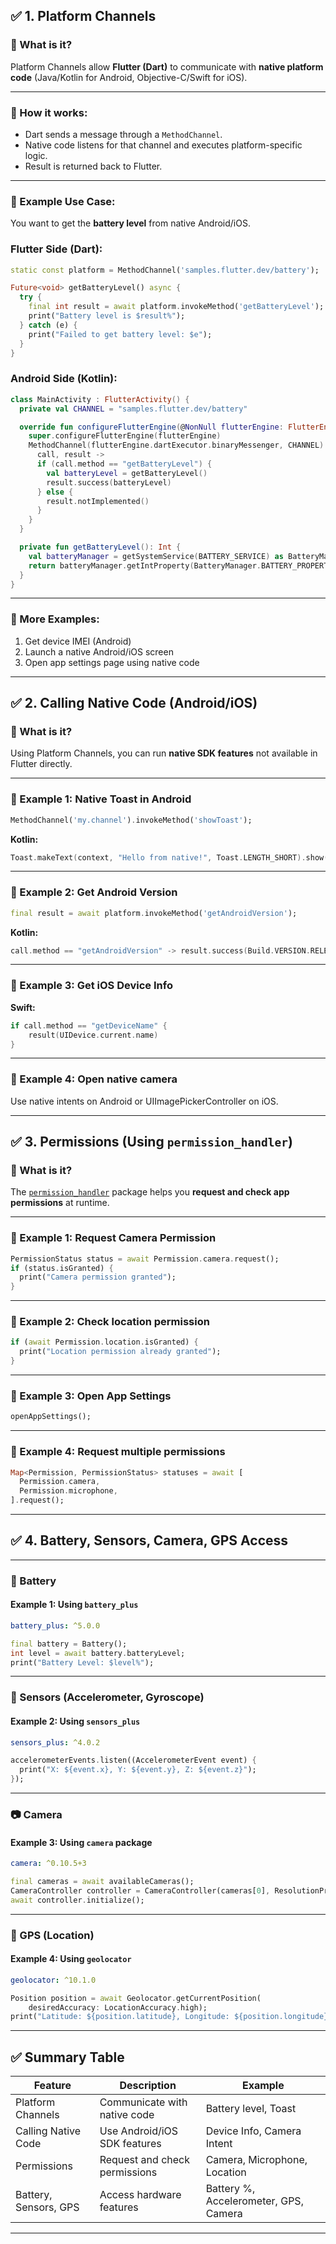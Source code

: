 ## ✅ 1. Platform Channels

### 📌 What is it?

Platform Channels allow **Flutter (Dart)** to communicate with **native platform code** (Java/Kotlin for Android, Objective-C/Swift for iOS).

---

### 🔧 How it works:

* Dart sends a message through a `MethodChannel`.
* Native code listens for that channel and executes platform-specific logic.
* Result is returned back to Flutter.

---

### 🔄 Example Use Case:

You want to get the **battery level** from native Android/iOS.

### Flutter Side (Dart):

```dart
static const platform = MethodChannel('samples.flutter.dev/battery');

Future<void> getBatteryLevel() async {
  try {
    final int result = await platform.invokeMethod('getBatteryLevel');
    print("Battery level is $result%");
  } catch (e) {
    print("Failed to get battery level: $e");
  }
}
```

### Android Side (Kotlin):

```kotlin
class MainActivity : FlutterActivity() {
  private val CHANNEL = "samples.flutter.dev/battery"

  override fun configureFlutterEngine(@NonNull flutterEngine: FlutterEngine) {
    super.configureFlutterEngine(flutterEngine)
    MethodChannel(flutterEngine.dartExecutor.binaryMessenger, CHANNEL).setMethodCallHandler {
      call, result ->
      if (call.method == "getBatteryLevel") {
        val batteryLevel = getBatteryLevel()
        result.success(batteryLevel)
      } else {
        result.notImplemented()
      }
    }
  }

  private fun getBatteryLevel(): Int {
    val batteryManager = getSystemService(BATTERY_SERVICE) as BatteryManager
    return batteryManager.getIntProperty(BatteryManager.BATTERY_PROPERTY_CAPACITY)
  }
}
```

---

### 🧪 More Examples:

1. Get device IMEI (Android)
2. Launch a native Android/iOS screen
3. Open app settings page using native code

---

## ✅ 2. Calling Native Code (Android/iOS)

### 📌 What is it?

Using Platform Channels, you can run **native SDK features** not available in Flutter directly.

---

### 🧪 Example 1: Native Toast in Android

```dart
MethodChannel('my.channel').invokeMethod('showToast');
```

**Kotlin:**

```kotlin
Toast.makeText(context, "Hello from native!", Toast.LENGTH_SHORT).show()
```

---

### 🧪 Example 2: Get Android Version

```dart
final result = await platform.invokeMethod('getAndroidVersion');
```

**Kotlin:**

```kotlin
call.method == "getAndroidVersion" -> result.success(Build.VERSION.RELEASE)
```

---

### 🧪 Example 3: Get iOS Device Info

**Swift:**

```swift
if call.method == "getDeviceName" {
    result(UIDevice.current.name)
}
```

---

### 🧪 Example 4: Open native camera

Use native intents on Android or UIImagePickerController on iOS.

---

## ✅ 3. Permissions (Using `permission_handler`)

### 📌 What is it?

The [`permission_handler`](https://pub.dev/packages/permission_handler) package helps you **request and check app permissions** at runtime.

---

### 🧪 Example 1: Request Camera Permission

```dart
PermissionStatus status = await Permission.camera.request();
if (status.isGranted) {
  print("Camera permission granted");
}
```

---

### 🧪 Example 2: Check location permission

```dart
if (await Permission.location.isGranted) {
  print("Location permission already granted");
}
```

---

### 🧪 Example 3: Open App Settings

```dart
openAppSettings();
```

---

### 🧪 Example 4: Request multiple permissions

```dart
Map<Permission, PermissionStatus> statuses = await [
  Permission.camera,
  Permission.microphone,
].request();
```

---

## ✅ 4. Battery, Sensors, Camera, GPS Access

---

### 🔋 Battery

#### Example 1: Using `battery_plus`

```yaml
battery_plus: ^5.0.0
```

```dart
final battery = Battery();
int level = await battery.batteryLevel;
print("Battery Level: $level%");
```

---

### 📱 Sensors (Accelerometer, Gyroscope)

#### Example 2: Using `sensors_plus`

```yaml
sensors_plus: ^4.0.2
```

```dart
accelerometerEvents.listen((AccelerometerEvent event) {
  print("X: ${event.x}, Y: ${event.y}, Z: ${event.z}");
});
```

---

### 📷 Camera

#### Example 3: Using `camera` package

```yaml
camera: ^0.10.5+3
```

```dart
final cameras = await availableCameras();
CameraController controller = CameraController(cameras[0], ResolutionPreset.high);
await controller.initialize();
```

---

### 📍 GPS (Location)

#### Example 4: Using `geolocator`

```yaml
geolocator: ^10.1.0
```

```dart
Position position = await Geolocator.getCurrentPosition(
    desiredAccuracy: LocationAccuracy.high);
print("Latitude: ${position.latitude}, Longitude: ${position.longitude}");
```

---

## ✅ Summary Table

| Feature               | Description                   | Example                               |
| --------------------- | ----------------------------- | ------------------------------------- |
| Platform Channels     | Communicate with native code  | Battery level, Toast                  |
| Calling Native Code   | Use Android/iOS SDK features  | Device Info, Camera Intent            |
| Permissions           | Request and check permissions | Camera, Microphone, Location          |
| Battery, Sensors, GPS | Access hardware features      | Battery %, Accelerometer, GPS, Camera |

---

